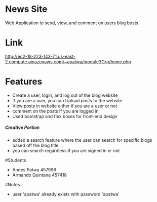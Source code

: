 # News Site
Web Application to send, view, and comment on users blog bosts 

# Link
http://ec2-18-223-143-71.us-east-2.compute.amazonaws.com/~apatwa/module3Grp/home.php

# Features
- Create a user, login, and log out of the blog website 
- If you are a user, you can Upload posts to the website
- View posts in website either if you are a user or not
- comment on the posts if you are logged in 
- Used bootstrap and flex boxes for front-end design

##### Creative Portion
- added a search feature where the user can search for specific blogs based off the blog title
- you can search regardless if you are signed in or not

#Students
- Anees Patwa 457996
- Armando Quintana 457418

#Notes
- user 'apatwa' already exists with password 'apatwa'

